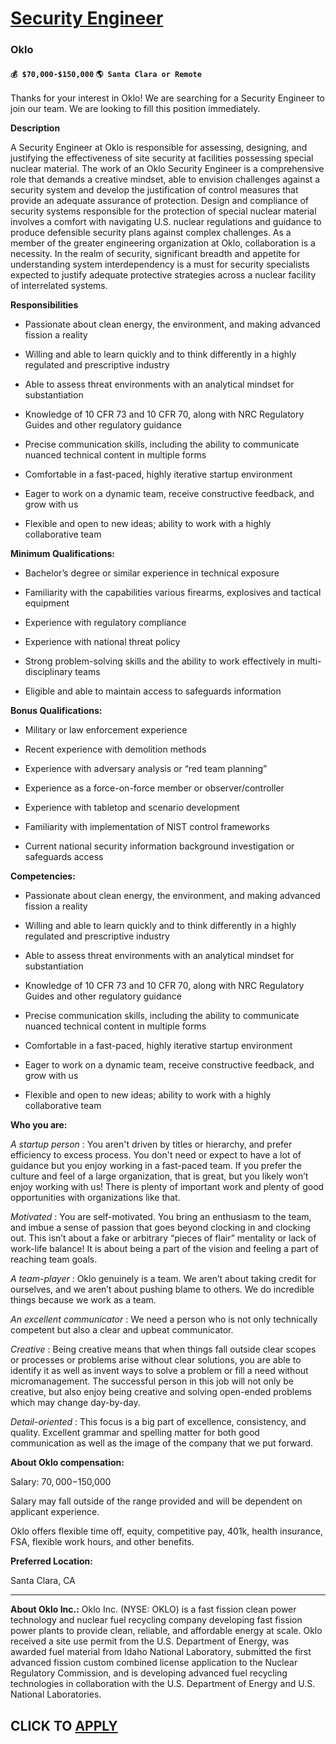 # [Security Engineer](https://www.remotewlb.com/apply/security-engineer-122708)  
### Oklo  
#### `💰 $70,000-$150,000` `🌎 Santa Clara or Remote`  

Thanks for your interest in Oklo! We are searching for a Security Engineer to join our team. We are looking to fill this position immediately.

**Description**

A Security Engineer at Oklo is responsible for assessing, designing, and justifying the effectiveness of site security at facilities possessing special nuclear material. The work of an Oklo Security Engineer is a comprehensive role that demands a creative mindset, able to envision challenges against a security system and develop the justification of control measures that provide an adequate assurance of protection. Design and compliance of security systems responsible for the protection of special nuclear material involves a comfort with navigating U.S. nuclear regulations and guidance to produce defensible security plans against complex challenges. As a member of the greater engineering organization at Oklo, collaboration is a necessity. In the realm of security, significant breadth and appetite for understanding system interdependency is a must for security specialists expected to justify adequate protective strategies across a nuclear facility of interrelated systems.

**Responsibilities**

  * Passionate about clean energy, the environment, and making advanced fission a reality

  * Willing and able to learn quickly and to think differently in a highly regulated and prescriptive industry

  * Able to assess threat environments with an analytical mindset for substantiation

  * Knowledge of 10 CFR 73 and 10 CFR 70, along with NRC Regulatory Guides and other regulatory guidance

  * Precise communication skills, including the ability to communicate nuanced technical content in multiple forms

  * Comfortable in a fast-paced, highly iterative startup environment

  * Eager to work on a dynamic team, receive constructive feedback, and grow with us

  * Flexible and open to new ideas; ability to work with a highly collaborative team

**Minimum Qualifications:**

  * Bachelor’s degree or similar experience in technical exposure

  * Familiarity with the capabilities various firearms, explosives and tactical equipment

  * Experience with regulatory compliance

  * Experience with national threat policy

  * Strong problem-solving skills and the ability to work effectively in multi-disciplinary teams

  * Eligible and able to maintain access to safeguards information

**Bonus Qualifications:**

  * Military or law enforcement experience

  * Recent experience with demolition methods

  * Experience with adversary analysis or “red team planning”

  * Experience as a force-on-force member or observer/controller

  * Experience with tabletop and scenario development

  * Familiarity with implementation of NIST control frameworks

  * Current national security information background investigation or safeguards access

**Competencies:**

  * Passionate about clean energy, the environment, and making advanced fission a reality

  * Willing and able to learn quickly and to think differently in a highly regulated and prescriptive industry

  * Able to assess threat environments with an analytical mindset for substantiation

  * Knowledge of 10 CFR 73 and 10 CFR 70, along with NRC Regulatory Guides and other regulatory guidance

  * Precise communication skills, including the ability to communicate nuanced technical content in multiple forms

  * Comfortable in a fast-paced, highly iterative startup environment

  * Eager to work on a dynamic team, receive constructive feedback, and grow with us

  * Flexible and open to new ideas; ability to work with a highly collaborative team

**Who you are:**

_A startup person_ : You aren't driven by titles or hierarchy, and prefer efficiency to excess process. You don't need or expect to have a lot of guidance but you enjoy working in a fast-paced team. If you prefer the culture and feel of a large organization, that is great, but you likely won’t enjoy working with us! There is plenty of important work and plenty of good opportunities with organizations like that.

_Motivated_ : You are self-motivated. You bring an enthusiasm to the team, and imbue a sense of passion that goes beyond clocking in and clocking out. This isn’t about a fake or arbitrary “pieces of flair” mentality or lack of work-life balance! It is about being a part of the vision and feeling a part of reaching team goals.

_A team-player_ : Oklo genuinely is a team. We aren’t about taking credit for ourselves, and we aren’t about pushing blame to others. We do incredible things because we work as a team.

_An excellent communicator_ : We need a person who is not only technically competent but also a clear and upbeat communicator.

_Creative_ : Being creative means that when things fall outside clear scopes or processes or problems arise without clear solutions, you are able to identify it as well as invent ways to solve a problem or fill a need without micromanagement. The successful person in this job will not only be creative, but also enjoy being creative and solving open-ended problems which may change day-by-day.

_Detail-oriented_ : This focus is a big part of excellence, consistency, and quality. Excellent grammar and spelling matter for both good communication as well as the image of the company that we put forward.

**About Oklo compensation:**

Salary: $70,000-$150,000

Salary may fall outside of the range provided and will be dependent on applicant experience.

Oklo offers flexible time off, equity, competitive pay, 401k, health insurance, FSA, flexible work hours, and other benefits.

**Preferred Location:**

Santa Clara, CA

* * *

**About Oklo Inc.:** Oklo Inc. (NYSE: OKLO) is a fast fission clean power technology and nuclear fuel recycling company developing fast fission power plants to provide clean, reliable, and affordable energy at scale. Oklo received a site use permit from the U.S. Department of Energy, was awarded fuel material from Idaho National Laboratory, submitted the first advanced fission custom combined license application to the Nuclear Regulatory Commission, and is developing advanced fuel recycling technologies in collaboration with the U.S. Department of Energy and U.S. National Laboratories.

  
## CLICK TO [APPLY](https://www.remotewlb.com/apply/security-engineer-122708)

